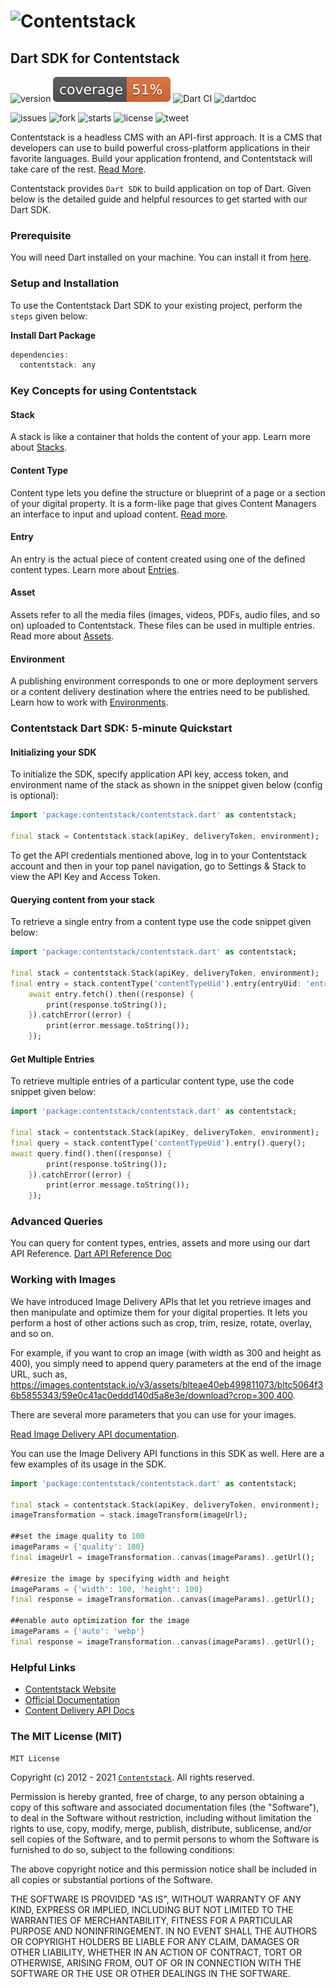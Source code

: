
# ![Contentstack](https://www.contentstack.com/docs/static/images/contentstack.png)

## Dart SDK for Contentstack

![version](https://img.shields.io/github/v/release/contentstack/contentstack-dart)
![Coverage](https://raw.githubusercontent.com/contentstack/contentstack-dart/ae680c33d9efe68938bde585f72b12cca442c7a7/coverage_badge.svg)
![Dart CI](https://github.com/contentstack/contentstack-dart/workflows/Dart%20CI/badge.svg)
![dartdoc](https://img.shields.io/badge/dartdoc-latest-<green>.svg)

![issues](https://img.shields.io/github/issues/contentstack/contentstack-dart)
![fork](https://img.shields.io/github/forks/contentstack/contentstack-dart)
![starts](https://img.shields.io/github/stars/contentstack/contentstack-dart)
![license](https://img.shields.io/github/license/contentstack/contentstack-dart)
![tweet](https://img.shields.io/twitter/url?url=https%3A%2F%2Fgithub.com%2Fcontentstack%2Fcontentstack-dart%2Ftree%2Fdevelopment)


Contentstack is a headless CMS with an API-first approach.
It is a CMS that developers can use to build powerful cross-platform applications
in their favorite languages. Build your application frontend, and Contentstack will
take care of the rest.
[Read More](https://www.contentstack.com/).

Contentstack provides `Dart SDK` to build application on top of Dart.
Given below is the detailed guide and helpful resources to get started with our Dart SDK.

### Prerequisite

You will need Dart installed on your machine.
You can install it from [here](https://dart.dev/get-dart).

### Setup and Installation

To use the Contentstack Dart SDK to your existing project, perform the `steps` given below:

**Install Dart Package**

```Dart
dependencies:
  contentstack: any
```

### Key Concepts for using Contentstack

#### Stack

A stack is like a container that holds the content of your app.
Learn more about [Stacks](https://www.contentstack.com/docs/developers/set-up-stack/about-stack/).

#### Content Type

Content type lets you define the structure or blueprint of a page or a section of your digital property.
It is a form-like page that gives Content Managers an interface to input and upload content.
[Read more](https://www.contentstack.com/docs/developers/apis/content-delivery-api/#content-types).

#### Entry

An entry is the actual piece of content created using one of the defined content types.
Learn more about [Entries](https://www.contentstack.com/docs/developers/apis/content-delivery-api/#entries).

#### Asset

Assets refer to all the media files (images, videos, PDFs, audio files, and so on) uploaded to Contentstack.
These files can be used in multiple entries.
Read more about [Assets](https://www.contentstack.com/docs/developers/apis/content-delivery-api/#assets).

#### Environment

A publishing environment corresponds to one or more deployment servers or a content delivery
destination where the entries need to be published.
Learn how to work with [Environments](https://www.contentstack.com/docs/developers/set-up-environments/about-environments/).

### Contentstack Dart SDK: 5-minute Quickstart

#### __Initializing your SDK__

To initialize the SDK, specify application  API key, access token, and environment name of the stack
as shown in the snippet given below (config is optional):

```dart
import 'package:contentstack/contentstack.dart' as contentstack;

final stack = Contentstack.stack(apiKey, deliveryToken, environment);
```

To get the API credentials mentioned above, log in to your Contentstack account and then in your
top panel navigation, go to Settings & Stack to view the API Key and Access Token.

#### Querying content from your stack

To retrieve a single entry from a content type use the code snippet given below:

```dart
import 'package:contentstack/contentstack.dart' as contentstack;

final stack = contentstack.Stack(apiKey, deliveryToken, environment);
final entry = stack.contentType('contentTypeUid').entry(entryUid: 'entryUid');
    await entry.fetch().then((response) {
        print(response.toString());
    }).catchError((error) {
        print(error.message.toString());
    });
```

#### Get Multiple Entries

To retrieve multiple entries of a particular content type, use the code snippet given below:

```dart
import 'package:contentstack/contentstack.dart' as contentstack;

final stack = contentstack.Stack(apiKey, deliveryToken, environment);
final query = stack.contentType('contentTypeUid').entry().query();
await query.find().then((response) {
        print(response.toString());
    }).catchError((error) {
        print(error.message.toString());
    });
```

### Advanced Queries

You can query for content types, entries, assets and more using our dart API Reference.
[Dart API Reference Doc](https://www.contentstack.com/docs/platforms/dart/api-reference/)

### Working with Images

We have introduced Image Delivery APIs that let you retrieve images and then manipulate and optimize
them for your digital properties. It lets you perform a host of other actions such as crop, trim,
resize, rotate, overlay, and so on.

For example, if you want to crop an image (with width as 300 and height as 400), you simply need to
append query parameters at the end of the image URL,
such as, https://images.contentstack.io/v3/assets/blteae40eb499811073/bltc5064f36b5855343/59e0c41ac0eddd140d5a8e3e/download?crop=300,400.

There are several more parameters that you can use for your images.

[Read Image Delivery API documentation](https://www.contentstack.com/docs/developers/apis/image-delivery-api/).

You can use the Image Delivery API functions in this SDK as well. Here are a few examples of its usage in the SDK.

```dart
import 'package:contentstack/contentstack.dart' as contentstack;

final stack = contentstack.Stack(apiKey, deliveryToken, environment);
imageTransformation = stack.imageTransform(imageUrl);

##set the image quality to 100
imageParams = {'quality': 100}
final imageUrl = imageTransformation..canvas(imageParams)..getUrl();

##resize the image by specifying width and height
imageParams = {'width': 100, 'height': 100}
final response = imageTransformation..canvas(imageParams)..getUrl();

##enable auto optimization for the image
imageParams = {'auto': 'webp'}
final response = imageTransformation..canvas(imageParams)..getUrl();
```

### Helpful Links

- [Contentstack Website](https://www.contentstack.com)
- [Official Documentation](https://contentstack.com/docs)
- [Content Delivery API Docs](https://www.contentstack.com/docs/developers/apis/content-delivery-api/)

### The MIT License (MIT)

`MIT License`

Copyright (c) 2012 - 2021
[`Contentstack`](https://www.contentstack.com/). All rights reserved.

Permission is hereby granted, free of charge, to any person obtaining a copy
of this software and associated documentation files (the "Software"), to deal
in the Software without restriction, including without limitation the rights
to use, copy, modify, merge, publish, distribute, sublicense, and/or sell
copies of the Software, and to permit persons to whom the Software is
furnished to do so, subject to the following conditions:

The above copyright notice and this permission notice shall be included in all
copies or substantial portions of the Software.

THE SOFTWARE IS PROVIDED "AS IS", WITHOUT WARRANTY OF ANY KIND, EXPRESS OR
IMPLIED, INCLUDING BUT NOT LIMITED TO THE WARRANTIES OF MERCHANTABILITY,
FITNESS FOR A PARTICULAR PURPOSE AND NONINFRINGEMENT. IN NO EVENT SHALL THE
AUTHORS OR COPYRIGHT HOLDERS BE LIABLE FOR ANY CLAIM, DAMAGES OR OTHER
LIABILITY, WHETHER IN AN ACTION OF CONTRACT, TORT OR OTHERWISE, ARISING FROM,
OUT OF OR IN CONNECTION WITH THE SOFTWARE OR THE USE OR OTHER DEALINGS IN THE
SOFTWARE.

